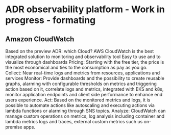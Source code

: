 # ADR observability platform - Work in progress - formating
 
## Amazon CloudWatch

Based on the preview ADR: which Cloud? AWS CloudWatch is the best integrated solution to monitoring and observability tool
Easy to use and to visualize through dashboards
Pricing: Starting with the free tier, the price is the most economical and ties to the consumption as pay as you go.  
Collect: Near real-time logs and metrics from resources, applications and services 
Monitor: Provide dashboards and the possibility to create reusable graphs, alarming with configurable thresholds on metrics and triggering action based on it, correlate logs and metrics, integrated with EKS and k8s, monitor application endpoints and client side performance to enhance end users experience. 
Act: Based on the monitored metrics and logs, it is possible to automate actions like autoscaling and executing actions via lambda functions or alarming through SNS topics.
Analyze: CloudWatch can manage custom operations on metrics, log analysis including container and lambda metrics logs and traces, external custom metrics such us on-premise apps. 
